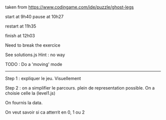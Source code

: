 taken from https://www.codingame.com/ide/puzzle/ghost-legs

start at 9h40
pause at 10h27


restart at 11h35

finish at 12h03


Need to break the exercice


See solutions.js
Hint : no way



TODO : Do a 'moving' mode



-------------------------


Step 1 : expliquer le jeu. Visuellement


Step 2 : on a simplifier le parcours.
plein de representation possible.
On a choisie celle la (level1.js)

On fournis la data.

On veut savoir si ca atterrit en 0, 1 ou 2
